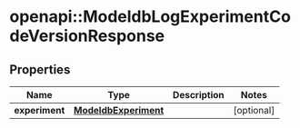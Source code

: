 # openapi::ModeldbLogExperimentCodeVersionResponse


## Properties
Name | Type | Description | Notes
------------ | ------------- | ------------- | -------------
**experiment** | [**ModeldbExperiment**](modeldbExperiment.md) |  | [optional] 


